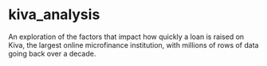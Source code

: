 # kiva_analysis
An exploration of the factors that impact how quickly a loan is raised on Kiva, the largest online microfinance institution, with millions of rows of data going back over a decade. 
